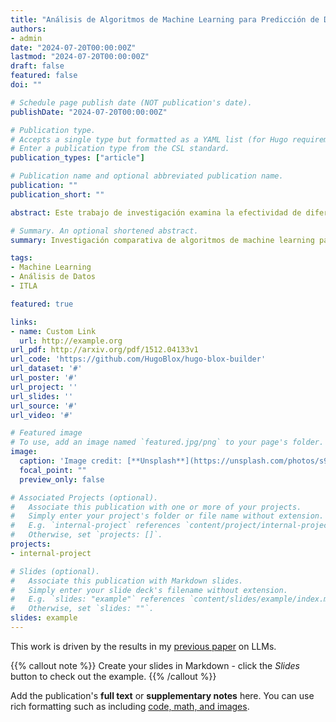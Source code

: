```yaml
---
title: "Análisis de Algoritmos de Machine Learning para Predicción de Datos"
authors:
- admin
date: "2024-07-20T00:00:00Z"
lastmod: "2024-07-20T00:00:00Z"
draft: false
featured: false
doi: ""

# Schedule page publish date (NOT publication's date).
publishDate: "2024-07-20T00:00:00Z"

# Publication type.
# Accepts a single type but formatted as a YAML list (for Hugo requirements).
# Enter a publication type from the CSL standard.
publication_types: ["article"]

# Publication name and optional abbreviated publication name.
publication: ""
publication_short: ""

abstract: Este trabajo de investigación examina la efectividad de diferentes algoritmos de machine learning para la predicción de datos en aplicaciones de software. Se comparan modelos de regresión lineal, árboles de decisión y redes neuronales, evaluando su precisión y eficiencia computacional en diversos conjuntos de datos.

# Summary. An optional shortened abstract.
summary: Investigación comparativa de algoritmos de machine learning para predicción de datos, evaluando precisión y eficiencia en aplicaciones de software.

tags:
- Machine Learning
- Análisis de Datos
- ITLA

featured: true

links:
- name: Custom Link
  url: http://example.org
url_pdf: http://arxiv.org/pdf/1512.04133v1
url_code: 'https://github.com/HugoBlox/hugo-blox-builder'
url_dataset: '#'
url_poster: '#'
url_project: ''
url_slides: ''
url_source: '#'
url_video: '#'

# Featured image
# To use, add an image named `featured.jpg/png` to your page's folder. 
image:
  caption: 'Image credit: [**Unsplash**](https://unsplash.com/photos/s9CC2SKySJM)'
  focal_point: ""
  preview_only: false

# Associated Projects (optional).
#   Associate this publication with one or more of your projects.
#   Simply enter your project's folder or file name without extension.
#   E.g. `internal-project` references `content/project/internal-project/index.md`.
#   Otherwise, set `projects: []`.
projects:
- internal-project

# Slides (optional).
#   Associate this publication with Markdown slides.
#   Simply enter your slide deck's filename without extension.
#   E.g. `slides: "example"` references `content/slides/example/index.md`.
#   Otherwise, set `slides: ""`.
slides: example
---
```


This work is driven by the results in my [previous paper](/publication/conference-paper/) on LLMs.

{{% callout note %}}
Create your slides in Markdown - click the *Slides* button to check out the example.
{{% /callout %}}

Add the publication's **full text** or **supplementary notes** here. You can use rich formatting such as including [code, math, and images](https://docs.hugoblox.com/content/writing-markdown-latex/).

